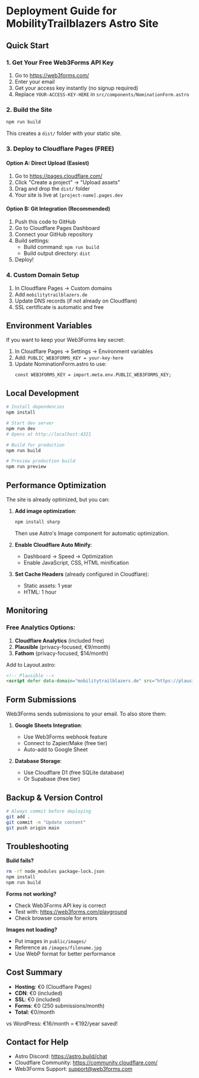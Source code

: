 # Deployment Guide for MobilityTrailblazers Astro Site

## Quick Start

### 1. Get Your Free Web3Forms API Key
1. Go to https://web3forms.com/
2. Enter your email
3. Get your access key instantly (no signup required)
4. Replace `YOUR-ACCESS-KEY-HERE` in `src/components/NominationForm.astro`

### 2. Build the Site
```bash
npm run build
```
This creates a `dist/` folder with your static site.

### 3. Deploy to Cloudflare Pages (FREE)

#### Option A: Direct Upload (Easiest)
1. Go to https://pages.cloudflare.com/
2. Click "Create a project" → "Upload assets"
3. Drag and drop the `dist/` folder
4. Your site is live at `[project-name].pages.dev`

#### Option B: Git Integration (Recommended)
1. Push this code to GitHub
2. Go to Cloudflare Pages Dashboard
3. Connect your GitHub repository
4. Build settings:
   - Build command: `npm run build`
   - Build output directory: `dist`
5. Deploy!

### 4. Custom Domain Setup
1. In Cloudflare Pages → Custom domains
2. Add `mobilitytrailblazers.de`
3. Update DNS records (if not already on Cloudflare)
4. SSL certificate is automatic and free

## Environment Variables

If you want to keep your Web3Forms key secret:
1. In Cloudflare Pages → Settings → Environment variables
2. Add: `PUBLIC_WEB3FORMS_KEY = your-key-here`
3. Update NominationForm.astro to use:
   ```astro
   const WEB3FORMS_KEY = import.meta.env.PUBLIC_WEB3FORMS_KEY;
   ```

## Local Development

```bash
# Install dependencies
npm install

# Start dev server
npm run dev
# Opens at http://localhost:4321

# Build for production
npm run build

# Preview production build
npm run preview
```

## Performance Optimization

The site is already optimized, but you can:

1. **Add image optimization**:
   ```bash
   npm install sharp
   ```
   Then use Astro's Image component for automatic optimization.

2. **Enable Cloudflare Auto Minify**:
   - Dashboard → Speed → Optimization
   - Enable JavaScript, CSS, HTML minification

3. **Set Cache Headers** (already configured in Cloudflare):
   - Static assets: 1 year
   - HTML: 1 hour

## Monitoring

### Free Analytics Options:
1. **Cloudflare Analytics** (included free)
2. **Plausible** (privacy-focused, €9/month)
3. **Fathom** (privacy-focused, $14/month)

Add to Layout.astro:
```html
<!-- Plausible -->
<script defer data-domain="mobilitytrailblazers.de" src="https://plausible.io/js/script.js"></script>
```

## Form Submissions

Web3Forms sends submissions to your email. To also store them:

1. **Google Sheets Integration**:
   - Use Web3Forms webhook feature
   - Connect to Zapier/Make (free tier)
   - Auto-add to Google Sheet

2. **Database Storage**:
   - Use Cloudflare D1 (free SQLite database)
   - Or Supabase (free tier)

## Backup & Version Control

```bash
# Always commit before deploying
git add .
git commit -m "Update content"
git push origin main
```

## Troubleshooting

**Build fails?**
```bash
rm -rf node_modules package-lock.json
npm install
npm run build
```

**Forms not working?**
- Check Web3Forms API key is correct
- Test with: https://web3forms.com/playground
- Check browser console for errors

**Images not loading?**
- Put images in `public/images/`
- Reference as `/images/filename.jpg`
- Use WebP format for better performance

## Cost Summary

- **Hosting**: €0 (Cloudflare Pages)
- **CDN**: €0 (included)
- **SSL**: €0 (included)
- **Forms**: €0 (250 submissions/month)
- **Total**: €0/month

vs WordPress: €16/month = €192/year saved!

## Contact for Help

- Astro Discord: https://astro.build/chat
- Cloudflare Community: https://community.cloudflare.com/
- Web3Forms Support: support@web3forms.com